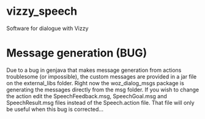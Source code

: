 # vizzy_speech

Software for dialogue with Vizzy


# Message generation (BUG)

Due to a bug in genjava that makes message generation from actions troublesome (or impossible), the custom messages are provided in a jar file on the external_libs folder. Right now the woz_dialog_msgs package is generating the messages directly from the msg folder. If you wish to change the action edit the SpeechFeedback.msg, SpeechGoal.msg and SpeechResult.msg files instead of the Speech.action file. That file will only be useful when this bug is corrected...
